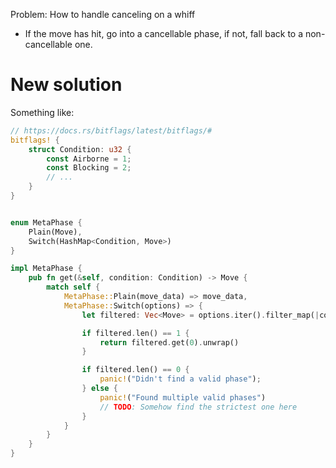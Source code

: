 Problem: How to handle canceling on a whiff
- If the move has hit, go into a cancellable phase, if not, fall back to a non-cancellable one.

# New solution
Something like:

```rust
// https://docs.rs/bitflags/latest/bitflags/#
bitflags! {
	struct Condition: u32 {
		const Airborne = 1;
		const Blocking = 2;
		// ...
	}
}


enum MetaPhase {
	Plain(Move),
	Switch(HashMap<Condition, Move>)
}

impl MetaPhase {
	pub fn get(&self, condition: Condition) -> Move {
		match self {
			MetaPhase::Plain(move_data) => move_data,
			MetaPhase::Switch(options) => {
				let filtered: Vec<Move> = options.iter().filter_map(|cond, mv| if cond == condition {Some(mv)} else {None}).collect()

				if filtered.len() == 1 {
					return filtered.get(0).unwrap()
				}

				if filtered.len() == 0 {
					panic!("Didn't find a valid phase");
				} else {
					panic!("Found multiple valid phases")
					// TODO: Somehow find the strictest one here
				} 
			}
		}
	}
}

```

